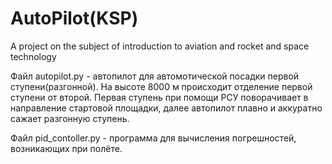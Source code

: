 # AutoPilot(KSP)
A project on the subject of introduction to aviation and rocket and space technology

Файл autopilot.py - автопилот для автомотической посадки первой ступени(разгонной).
На высоте 8000 м происходит отделение первой ступени от второй. Первая ступень при помощи РСУ поворачивает в направление стартовой площадки, далее автопилот плавно и аккуратно сажает разгонную ступень.

Файл pid_contoller.py - программа для вычисления погрешностей, возникающих при полёте.
